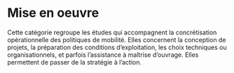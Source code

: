 # Mise en oeuvre
Cette catégorie regroupe les études qui accompagnent la concrétisation opérationnelle des politiques de mobilité. Elles concernent la conception de projets, la préparation des conditions d’exploitation, les choix techniques ou organisationnels, et parfois l’assistance à maîtrise d’ouvrage. Elles permettent de passer de la stratégie à l’action.
